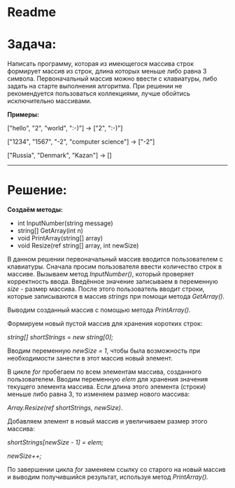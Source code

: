Readme
=====
Задача:
======

Написать программу, которая из имеющегося массива строк формирует массив из строк, длина которых меньше либо равна 3 символа. Первоначальный массив можно ввести с клавиатуры, либо задать на старте выполнения алгоритма. При решении не рекомендуется пользоваться коллекциями, лучше обойтись исключительно массивами.

**Примеры:**

["hello", "2", "world", ":-)"] -> ["2", ":-)"]

["1234", "1567", "-2", "computer science"] -> ["-2"]

["Russia", "Denmark", "Kazan"] -> []

-------------

Решение:
====
**Создаём методы:**

* int InputNumber(string message) 
* string[] GetArray(int n)
* void PrintArray(string[] array)
* void Resize(ref string[] array, int newSize)

В данном решении первоначальный массив вводится пользователем с клавиатуры. Сначала просим пользователя ввести количество строк в массиве. Вызываем метод *InputNumber()*, который проверяет корректность ввода. Введённое значение записываем в переменную *size* - размер массива. После этого пользователь вводит строки, которые записываются в массив *strings* при помощи метода *GetArray()*. 

Выводим созданный массив с помощью метода *PrintArray()*. 

Формируем новый пустой массив для хранения коротких строк:

 *string[] shortStrings = new string[0];*

Вводим переменную *newSize = 1*, чтобы была возможность при необходимости занести в этот массив новый элемент. 

В цикле *for* пробегаем по всем элементам массива, созданного пользователем. Вводим переменную *elem* для хранения значения текущего элемента массива. Если длина этого элемента (строки) меньше либо равна 3, то изменяем размер нового массива:

  *Array.Resize(ref shortStrings, newSize)*.

Добавляем элемент в новый массив и увеличиваем размер этого массива:

*shortStrings[newSize - 1] = elem;*

*newSize++;*

По завершении цикла *for* заменяем ссылку со старого на новый массив и выводим получившийся результат, используя метод *PrintArray().*
